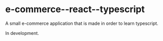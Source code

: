 # e-commerce--react--typescript
 A small e-commerce application that is made in order to learn typescript.

 In development.
